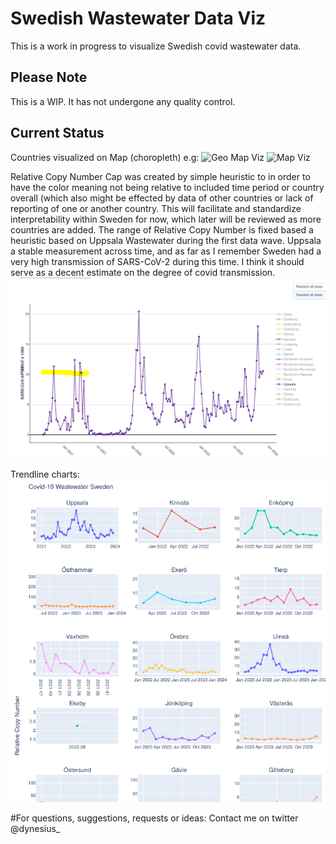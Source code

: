 # Swedish Wastewater Data Viz
This is a work in progress to visualize Swedish covid wastewater data.


## Please Note
This is a WIP. It has not undergone any quality control.


## Current Status
Countries visualized on Map (choropleth) e.g:
![Geo Map Viz](https://github.com/danieldynesius/covid/assets/88065615/474893b4-5b43-4f50-9913-1bbad6e0f003)
![Map Viz](docs/analytics/covid/docs/c19_wastewater_sweden_2023_v0.2.gif)

Relative Copy Number Cap was created by simple heuristic to in order to have the color meaning not being relative to included time period or country overall (which also might be effected by data of other countries or lack of reporting of one or another country. This will facilitate and standardize interpretability within Sweden for now, which later will be reviewed as more countries are added.
The range of Relative Copy Number is fixed based a heuristic based on Uppsala Wastewater during the first data wave. Uppsala a stable measurement across time, and as far as I remember Sweden had a very high transmission of SARS-CoV-2 during this time. I think it should serve as a decent estimate on the degree of covid transmission. 
![Trendline Viz](docs/se_uppsala_c19_first_recorded_peak.png)


Trendline charts:
![Trendline Viz](docs/c19-trends.png)


#For questions, suggestions, requests or ideas:
Contact me on twitter @dynesius_
